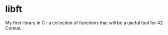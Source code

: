 # libft
My first library in C : a collection of functions that will be a useful tool for 42 Cursus.
